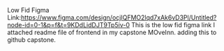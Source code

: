 Low Fid Figma Link:https://www.figma.com/design/ocjIQFMO2lqd7xAk6vD3Pl/Untitled?node-id=0-1&p=f&t=9KDdLidDJT9Tp5iv-0
This is the low fid figma link I attached readme file of frontend in my capstone MOveInn.
adding this to github capstone.